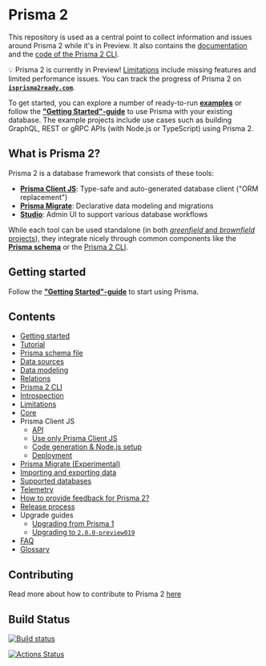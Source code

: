 # Prisma 2

This repository is used as a central point to collect information and issues around Prisma 2 while it's in Preview. It also contains the [documentation](./docs) and the [code of the Prisma 2 CLI](./cli).

💡 Prisma 2 is currently in Preview! [Limitations](./docs/limitations.md) include missing features and limited performance issues. You can track the progress of Prisma 2 on [**`isprisma2ready.com`**](https://www.isprisma2ready.com).

To get started, you can explore a number of ready-to-run [**examples**](https://github.com/prisma/prisma-examples/tree/prisma2) or follow the [**"Getting Started"-guide**](./docs/getting-started/README.md) to use Prisma with your existing database. The example projects include use cases such as building GraphQL, REST or gRPC APIs (with Node.js or TypeScript) using Prisma 2.

## What is Prisma 2?

Prisma 2 is a database framework that consists of these tools:

- [**Prisma Client JS**](https://github.com/prisma/prisma-client-js): Type-safe and auto-generated database client ("ORM replacement")
- [**Prisma Migrate**](https://github.com/prisma/migrate): Declarative data modeling and migrations
- [**Studio**](https://github.com/prisma/studio): Admin UI to support various database workflows

While each tool can be used standalone (in both [_greenfield_ and _brownfield_ projects](https://en.wikipedia.org/wiki/Brownfield_(software_development))), they integrate nicely through common components like the [**Prisma schema**](./docs/prisma-schema-file.md) or the [Prisma 2 CLI](./docs/prisma2-cli.md).

## Getting started

Follow the [**"Getting Started"-guide**](./docs/getting-started/README.md) to start using Prisma.

## Contents

- [Getting started](./docs/getting-started/README.md)
- [Tutorial](./docs/tutorial.md)
- [Prisma schema file](./docs/prisma-schema-file.md)
- [Data sources](./docs/data-sources.md)
- [Data modeling](./docs/data-modeling.md)
- [Relations](./docs/relations.md)
- [Prisma 2 CLI](./docs/prisma2-cli.md)
- [Introspection](./docs/introspection.md)
- [Limitations](./docs/limitations.md)
- [Core](./docs/core)
- Prisma Client JS
  - [API](./docs/prisma-client-js/api.md)
  - [Use only Prisma Client JS](./docs/prisma-client-js/use-only-prisma-client-js.md)
  - [Code generation & Node.js setup](./docs/prisma-client-js/codegen-and-node-setup.md)
  - [Deployment](./docs/prisma-client-js/deployment.md)
- [Prisma Migrate (Experimental)](./docs/prisma-migrate)
- [Importing and exporting data](./docs/import-and-export-data)
- [Supported databases](./docs/supported-databases.md)
- [Telemetry](./docs/telemetry.md)
- [How to provide feedback for Prisma 2?](./docs/prisma2-feedback.md)
- [Release process](./docs/releases.md)
- Upgrade guides
  - [Upgrading from Prisma 1](./docs/upgrade-guides/upgrading-from-prisma-1.md)
  - [Upgrading to `2.0.0-preview019`](./docs/upgrade-guides/upgrading-to-preview019.md)
- [FAQ](./docs/faq.md)
- [Glossary](./docs/glossary.md)

## Contributing

Read more about how to contribute to Prisma 2 [here](https://github.com/prisma/prisma2/blob/master/CONTRIBUTING.md)

## Build Status

[![Build status](https://badge.buildkite.com/590e1981074b70961362481ad8319a831b44a38c5d468d6408.svg)](https://buildkite.com/prisma/prisma2-test)

 [![Actions Status](https://github.com/prisma/prisma2-e2e-tests/workflows/test/badge.svg)](https://github.com/prisma/prisma2-e2e-tests/actions)
